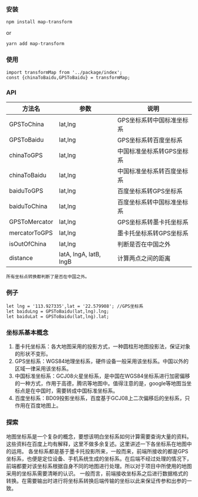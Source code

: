 <!--
 * @Author: liujinyuan
 * @Date: 2020-09-09 16:22:17
 * @LastEditors: liujinyuan
 * @LastEditTime: 2020-09-10 17:50:06
 * @FilePath: \map-transform\README.md
-->
### 安装
```
npm install map-transform
```
or
```
yarn add map-transform
```

### 使用
```
import transformMap from '../package/index';
const {chinaToBaidu,GPSToBaidu} = transformMap;
```

### API
| 方法名 | 参数 | 说明 |
| ---- | ---- | ---- |
| GPSToChina | lat,lng | GPS坐标系转中国标准坐标系 |
| GPSToBaidu | lat,lng | GPS坐标系转百度坐标系 |
| chinaToGPS | lat,lng | 中国标准坐标系转GPS坐标系 |
| chinaToBaidu | lat,lng | 中国标准坐标系转百度坐标系 |
| baiduToGPS | lat,lng | 百度坐标系转GPS坐标系 |
| baiduToChina | lat,lng | 百度坐标系转中国标准坐标系 |
| GPSToMercator | lat,lng | GPS坐标系转墨卡托坐标系 |
| mercatorToGPS | lat,lng | 墨卡托坐标系转GPS坐标系 |
| isOutOfChina | lat,lng | 判断是否在中国之外 |
| distance | latA, lngA, latB, lngB | 计算两点之间的距离 |
`所有坐标点转换都判断了是否在中国之外。`

### 例子
```
let lng = '113.927335',lat = '22.579908'; //GPS坐标系
let baiduLng = GPSToBaidu(lat,lng).lng;
let baiduLat = GPSToBaidu(lat,lng).lat;
```

### 坐标系基本概念
1. 墨卡托坐标系：各大地图采用的投影方式，一种圆柱形地图投影法，保证对象的形状不变形。
2. GPS坐标系：WGS84地理坐标系，硬件设备一般采用该坐标系。中国以外的区域一律采用该坐标系。
3. 中国标准坐标系：GCJ08火星坐标系，是中国在WGS84坐标系进行加密偏移的一种方式，作用于高德，腾讯等地图中。值得注意的是，google等地图当坐标点是在中国时，需要转成中国标准坐标系。
4. 百度坐标系：BD09投影坐标系，百度基于GCJ08上二次偏移后的坐标系，只作用在百度地图上。

### 探索
地图坐标系是一个复杂的概念，要想该明白坐标系如何计算需要查询大量的资料。这些资料在百度上均有解释，这里不做多余复述。这里讲述一下各坐标系在地图中的运用。 
各坐标系都是基于墨卡托投影所来，一般而来，前端所接收的都是GPS坐标系，也便是定位设备、手机系统生成的坐标系。在后端不经过处理的情况下，前端都要对该坐标系根据自身不同的地图进行处理。所以对于项目中所使用的地图采用的坐标系需要清晰的认识。 
一般而言，前端接收坐标系之后进行数据格式的转换。在需要输出时进行将坐标系转换后端传输的坐标以此来保证传参和出参的一致。




